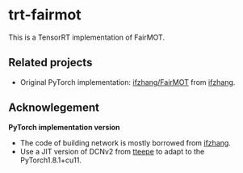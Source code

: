 # trt-fairmot

This is a TensorRT implementation of FairMOT.

## Related projects

- Original PyTorch implementation: [ifzhang/FairMOT](https://github.com/ifzhang/FairMOT) from [ifzhang](https://github.com/ifzhang).

## Acknowlegement

**PyTorch implementation version**

- The code of building network is mostly borrowed from [ifzhang](https://github.com/ifzhang/FairMOT).
- Use a JIT version of DCNv2 from [tteepe](https://github.com/tteepe/DCNv2) to adapt to the PyTorch1.8.1+cu11.